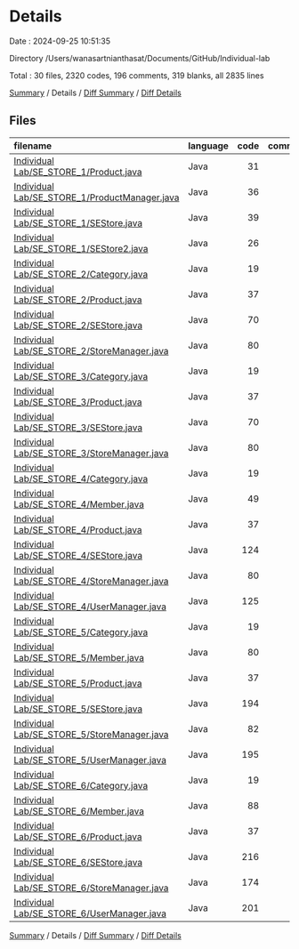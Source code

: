 # Details

Date : 2024-09-25 10:51:35

Directory /Users/wanasartnianthasat/Documents/GitHub/Individual-lab

Total : 30 files,  2320 codes, 196 comments, 319 blanks, all 2835 lines

[Summary](results.md) / Details / [Diff Summary](diff.md) / [Diff Details](diff-details.md)

## Files
| filename | language | code | comment | blank | total |
| :--- | :--- | ---: | ---: | ---: | ---: |
| [Individual Lab/SE_STORE_1/Product.java](/Individual%20Lab/SE_STORE_1/Product.java) | Java | 31 | 0 | 7 | 38 |
| [Individual Lab/SE_STORE_1/ProductManager.java](/Individual%20Lab/SE_STORE_1/ProductManager.java) | Java | 36 | 2 | 5 | 43 |
| [Individual Lab/SE_STORE_1/SEStore.java](/Individual%20Lab/SE_STORE_1/SEStore.java) | Java | 39 | 7 | 4 | 50 |
| [Individual Lab/SE_STORE_1/SEStore2.java](/Individual%20Lab/SE_STORE_1/SEStore2.java) | Java | 26 | 8 | 5 | 39 |
| [Individual Lab/SE_STORE_2/Category.java](/Individual%20Lab/SE_STORE_2/Category.java) | Java | 19 | 0 | 6 | 25 |
| [Individual Lab/SE_STORE_2/Product.java](/Individual%20Lab/SE_STORE_2/Product.java) | Java | 37 | 0 | 9 | 46 |
| [Individual Lab/SE_STORE_2/SEStore.java](/Individual%20Lab/SE_STORE_2/SEStore.java) | Java | 70 | 15 | 8 | 93 |
| [Individual Lab/SE_STORE_2/StoreManager.java](/Individual%20Lab/SE_STORE_2/StoreManager.java) | Java | 80 | 4 | 9 | 93 |
| [Individual Lab/SE_STORE_3/Category.java](/Individual%20Lab/SE_STORE_3/Category.java) | Java | 19 | 0 | 6 | 25 |
| [Individual Lab/SE_STORE_3/Product.java](/Individual%20Lab/SE_STORE_3/Product.java) | Java | 37 | 0 | 9 | 46 |
| [Individual Lab/SE_STORE_3/SEStore.java](/Individual%20Lab/SE_STORE_3/SEStore.java) | Java | 70 | 15 | 8 | 93 |
| [Individual Lab/SE_STORE_3/StoreManager.java](/Individual%20Lab/SE_STORE_3/StoreManager.java) | Java | 80 | 4 | 9 | 93 |
| [Individual Lab/SE_STORE_4/Category.java](/Individual%20Lab/SE_STORE_4/Category.java) | Java | 19 | 0 | 6 | 25 |
| [Individual Lab/SE_STORE_4/Member.java](/Individual%20Lab/SE_STORE_4/Member.java) | Java | 49 | 0 | 5 | 54 |
| [Individual Lab/SE_STORE_4/Product.java](/Individual%20Lab/SE_STORE_4/Product.java) | Java | 37 | 0 | 9 | 46 |
| [Individual Lab/SE_STORE_4/SEStore.java](/Individual%20Lab/SE_STORE_4/SEStore.java) | Java | 124 | 19 | 14 | 157 |
| [Individual Lab/SE_STORE_4/StoreManager.java](/Individual%20Lab/SE_STORE_4/StoreManager.java) | Java | 80 | 4 | 9 | 93 |
| [Individual Lab/SE_STORE_4/UserManager.java](/Individual%20Lab/SE_STORE_4/UserManager.java) | Java | 125 | 13 | 15 | 153 |
| [Individual Lab/SE_STORE_5/Category.java](/Individual%20Lab/SE_STORE_5/Category.java) | Java | 19 | 0 | 6 | 25 |
| [Individual Lab/SE_STORE_5/Member.java](/Individual%20Lab/SE_STORE_5/Member.java) | Java | 80 | 0 | 8 | 88 |
| [Individual Lab/SE_STORE_5/Product.java](/Individual%20Lab/SE_STORE_5/Product.java) | Java | 37 | 0 | 9 | 46 |
| [Individual Lab/SE_STORE_5/SEStore.java](/Individual%20Lab/SE_STORE_5/SEStore.java) | Java | 194 | 30 | 21 | 245 |
| [Individual Lab/SE_STORE_5/StoreManager.java](/Individual%20Lab/SE_STORE_5/StoreManager.java) | Java | 82 | 5 | 10 | 97 |
| [Individual Lab/SE_STORE_5/UserManager.java](/Individual%20Lab/SE_STORE_5/UserManager.java) | Java | 195 | 16 | 24 | 235 |
| [Individual Lab/SE_STORE_6/Category.java](/Individual%20Lab/SE_STORE_6/Category.java) | Java | 19 | 0 | 6 | 25 |
| [Individual Lab/SE_STORE_6/Member.java](/Individual%20Lab/SE_STORE_6/Member.java) | Java | 88 | 0 | 8 | 96 |
| [Individual Lab/SE_STORE_6/Product.java](/Individual%20Lab/SE_STORE_6/Product.java) | Java | 37 | 0 | 9 | 46 |
| [Individual Lab/SE_STORE_6/SEStore.java](/Individual%20Lab/SE_STORE_6/SEStore.java) | Java | 216 | 30 | 21 | 267 |
| [Individual Lab/SE_STORE_6/StoreManager.java](/Individual%20Lab/SE_STORE_6/StoreManager.java) | Java | 174 | 8 | 30 | 212 |
| [Individual Lab/SE_STORE_6/UserManager.java](/Individual%20Lab/SE_STORE_6/UserManager.java) | Java | 201 | 16 | 24 | 241 |

[Summary](results.md) / Details / [Diff Summary](diff.md) / [Diff Details](diff-details.md)